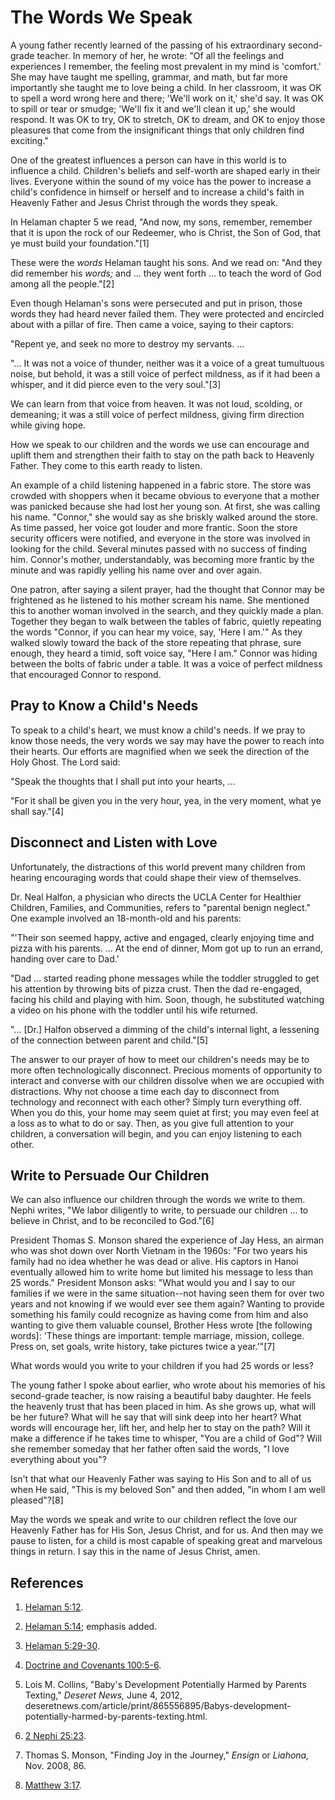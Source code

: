 # The Words We Speak

A young father recently learned of the passing of his extraordinary second-
grade teacher. In memory of her, he wrote: "Of all the feelings and
experiences I remember, the feeling most prevalent in my mind is 'comfort.'
She may have taught me spelling, grammar, and math, but far more importantly
she taught me to love being a child. In her classroom, it was OK to spell a
word wrong here and there; 'We'll work on it,' she'd say. It was OK to spill
or tear or smudge; 'We'll fix it and we'll clean it up,' she would respond. It
was OK to try, OK to stretch, OK to dream, and OK to enjoy those pleasures
that come from the insignificant things that only children find exciting."

One of the greatest influences a person can have in this world is to influence
a child. Children's beliefs and self-worth are shaped early in their lives.
Everyone within the sound of my voice has the power to increase a child's
confidence in himself or herself and to increase a child's faith in Heavenly
Father and Jesus Christ through the words they speak.

In Helaman chapter 5 we read, "And now, my sons, remember, remember that it is
upon the rock of our Redeemer, who is Christ, the Son of God, that ye must
build your foundation."[1]

These were the _words_ Helaman taught his sons. And we read on: "And they did
remember his _words;_ and ... they went forth ... to teach the word of God among
all the people."[2]

Even though Helaman's sons were persecuted and put in prison, those words they
had heard never failed them. They were protected and encircled about with a
pillar of fire. Then came a voice, saying to their captors:

"Repent ye, and seek no more to destroy my servants. ...

"... It was not a voice of thunder, neither was it a voice of a great tumultuous
noise, but behold, it was a still voice of perfect mildness, as if it had been
a whisper, and it did pierce even to the very soul."[3]

We can learn from that voice from heaven. It was not loud, scolding, or
demeaning; it was a still voice of perfect mildness, giving firm direction
while giving hope.

How we speak to our children and the words we use can encourage and uplift
them and strengthen their faith to stay on the path back to Heavenly Father.
They come to this earth ready to listen.

An example of a child listening happened in a fabric store. The store was
crowded with shoppers when it became obvious to everyone that a mother was
panicked because she had lost her young son. At first, she was calling his
name. "Connor," she would say as she briskly walked around the store. As time
passed, her voice got louder and more frantic. Soon the store security
officers were notified, and everyone in the store was involved in looking for
the child. Several minutes passed with no success of finding him. Connor's
mother, understandably, was becoming more frantic by the minute and was
rapidly yelling his name over and over again.

One patron, after saying a silent prayer, had the thought that Connor may be
frightened as he listened to his mother scream his name. She mentioned this to
another woman involved in the search, and they quickly made a plan. Together
they began to walk between the tables of fabric, quietly repeating the words
"Connor, if you can hear my voice, say, 'Here I am.'" As they walked slowly
toward the back of the store repeating that phrase, sure enough, they heard a
timid, soft voice say, "Here I am." Connor was hiding between the bolts of
fabric under a table. It was a voice of perfect mildness that encouraged
Connor to respond.

## Pray to Know a Child's Needs

To speak to a child's heart, we must know a child's needs. If we pray to know
those needs, the very words we say may have the power to reach into their
hearts. Our efforts are magnified when we seek the direction of the Holy
Ghost. The Lord said:

"Speak the thoughts that I shall put into your hearts, ...

"For it shall be given you in the very hour, yea, in the very moment, what ye
shall say."[4]

## Disconnect and Listen with Love

Unfortunately, the distractions of this world prevent many children from
hearing encouraging words that could shape their view of themselves.

Dr. Neal Halfon, a physician who directs the UCLA Center for Healthier
Children, Families, and Communities, refers to "parental benign neglect." One
example involved an 18-month-old and his parents:

"'Their son seemed happy, active and engaged, clearly enjoying time and pizza
with his parents. ... At the end of dinner, Mom got up to run an errand, handing
over care to Dad.'

"Dad ... started reading phone messages while the toddler struggled to get his
attention by throwing bits of pizza crust. Then the dad re-engaged, facing his
child and playing with him. Soon, though, he substituted watching a video on
his phone with the toddler until his wife returned.

"... [Dr.] Halfon observed a dimming of the child's internal light, a lessening
of the connection between parent and child."[5]

The answer to our prayer of how to meet our children's needs may be to more
often technologically disconnect. Precious moments of opportunity to interact
and converse with our children dissolve when we are occupied with
distractions. Why not choose a time each day to disconnect from technology and
reconnect with each other? Simply turn everything off. When you do this, your
home may seem quiet at first; you may even feel at a loss as to what to do or
say. Then, as you give full attention to your children, a conversation will
begin, and you can enjoy listening to each other.

## Write to Persuade Our Children

We can also influence our children through the words we write to them. Nephi
writes, "We labor diligently to write, to persuade our children ... to believe
in Christ, and to be reconciled to God."[6]

President Thomas S. Monson shared the experience of Jay Hess, an airman who
was shot down over North Vietnam in the 1960s: "For two years his family had
no idea whether he was dead or alive. His captors in Hanoi eventually allowed
him to write home but limited his message to less than 25 words." President
Monson asks: "What would you and I say to our families if we were in the same
situation--not having seen them for over two years and not knowing if we would
ever see them again? Wanting to provide something his family could recognize
as having come from him and also wanting to give them valuable counsel,
Brother Hess wrote [the following words]: 'These things are important: temple
marriage, mission, college. Press on, set goals, write history, take pictures
twice a year.'"[7]

What words would you write to your children if you had 25 words or less?

The young father I spoke about earlier, who wrote about his memories of his
second-grade teacher, is now raising a beautiful baby daughter. He feels the
heavenly trust that has been placed in him. As she grows up, what will be her
future? What will he say that will sink deep into her heart? What words will
encourage her, lift her, and help her to stay on the path? Will it make a
difference if he takes time to whisper, "You are a child of God"? Will she
remember someday that her father often said the words, "I love everything
about you"?

Isn't that what our Heavenly Father was saying to His Son and to all of us
when He said, "This is my beloved Son" and then added, "in whom I am well
pleased"?[8]

May the words we speak and write to our children reflect the love our Heavenly
Father has for His Son, Jesus Christ, and for us. And then may we pause to
listen, for a child is most capable of speaking great and marvelous things in
return. I say this in the name of Jesus Christ, amen.

## References

  1.  [Helaman 5:12](https://www.lds.org/scriptures/bofm/hel/5.12?lang=eng#11).

  2.  [Helaman 5:14](https://www.lds.org/scriptures/bofm/hel/5.14?lang=eng#13); emphasis added.

  3.  [Helaman 5:29-30](https://www.lds.org/scriptures/bofm/hel/5.29-30?lang=eng#28).

  4.  [Doctrine and Covenants 100:5-6](https://www.lds.org/scriptures/dc-testament/dc/100.5-6?lang=eng#4).

  5.  Lois M. Collins, "Baby's Development Potentially Harmed by Parents Texting," _Deseret News,_ June 4, 2012, deseretnews.com/article/print/865556895/Babys-development-potentially-harmed-by-parents-texting.html.

  6.  [2 Nephi 25:23](https://www.lds.org/scriptures/bofm/2-ne/25.23?lang=eng#22).

  7.  Thomas S. Monson, "Finding Joy in the Journey," _Ensign_ or _Liahona,_ Nov. 2008, 86.

  8.  [Matthew 3:17](https://www.lds.org/scriptures/nt/matt/3.17?lang=eng#16).

